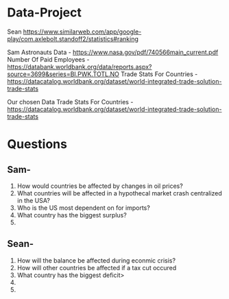 # Data-Project
Sean
https://www.similarweb.com/app/google-play/com.axlebolt.standoff2/statistics#ranking

Sam
Astronauts Data - https://www.nasa.gov/pdf/740566main_current.pdf
Number Of Paid Employees - https://databank.worldbank.org/data/reports.aspx?source=3699&series=BI.PWK.TOTL.NO
Trade Stats For Countries - https://datacatalog.worldbank.org/dataset/world-integrated-trade-solution-trade-stats

Our chosen Data
Trade Stats For Countries - https://datacatalog.worldbank.org/dataset/world-integrated-trade-solution-trade-stats

# Questions

## Sam-
1. How would countries be affected by changes in oil prices?
2. What countries will be affected in a hypothecal market crash centralized in the USA?
3. Who is the US most dependent on for imports?
4. What country has the biggest surplus?
5. 

## Sean-
1. How will the balance be affected during econmic crisis?
2. How will other countries be affected if a tax cut occured
3. What country has the biggest deficit>
4.
5.
